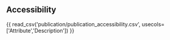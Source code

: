 ## Accessibility

{{ read_csv('publication/publication_accessibility.csv', usecols=['Attribute','Description']) }}


